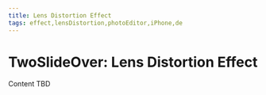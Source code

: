 ```yaml
---
title: Lens Distortion Effect
tags: effect,lensDistortion,photoEditor,iPhone,de
---
```


# TwoSlideOver: Lens Distortion Effect

Content TBD

